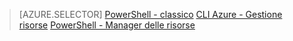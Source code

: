> [AZURE.SELECTOR] 
[PowerShell - classico](dns-reverse-dns-record-operations-classic-ps.md)
[CLI Azure - Gestione risorse](dns-reverse-dns-record-operations-cli.md)
[PowerShell - Manager delle risorse](dns-reverse-dns-record-operations-ps.md)
